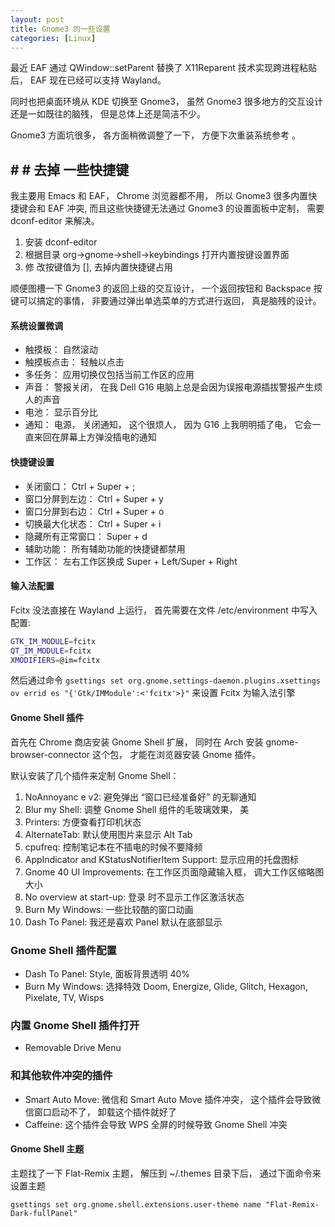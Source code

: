 ```yaml
---
layout: post
title: Gnome3 的一些设置
categories: [Linux]
---
```


最近 EAF 通过 QWindow::setParent 替换了 X11Reparent 技术实现跨进程粘贴后， EAF 现在已经可以支持 Wayland。
 
同时也把桌面环境从 KDE 切换至 Gnome3， 虽然 Gnome3 很多地方的交互设计还是一如既往的脑残， 但是总体上还是简洁不少。

Gnome3 方面坑很多， 各方面稍微调整了一下， 方便下次重装系统参考 。

## # # 去掉 一些快捷键
我主要用 Emacs 和 EAF， Chrome 浏览器都不用， 所以 Gnome3 很多内置快捷键会和 EAF 冲突, 而且这些快捷键无法通过 Gnome3 的设置面板中定制， 需要 dconf-editor 来解决。

1. 安装 dconf-editor
2. 根据目录 org->gnome->shell->keybindings 打开内置按键设置界面
3. 修 改按键值为 [], 去掉内置快捷键占用

顺便图槽一下 Gnome3 的返回上级的交互设计， 一个返回按钮和 Backspace 按键可以搞定的事情， 非要通过弹出单选菜单的方式进行返回， 真是脑残的设计。

#### 系统设置微调
* 触摸板： 自然滚动
* 触摸板点击： 轻触以点击
* 多任务： 应用切换仅包括当前工作区的应用
* 声音： 警报关闭， 在我 Dell G16 电脑上总是会因为误报电源插拔警报产生烦人的声音
* 电池： 显示百分比
* 通知： 电源， 关闭通知， 这个很烦人， 因为 G16 上我明明插了电， 它会一直来回在屏幕上方弹没插电的通知

#### 快捷键设置
* 关闭窗口： Ctrl + Super + ;
* 窗口分屏到左边： Ctrl + Super + y
* 窗口分屏到右边： Ctrl + Super + o
* 切换最大化状态： Ctrl + Super + i
* 隐藏所有正常窗口： Super + d
* 辅助功能： 所有辅助功能的快捷键都禁用
* 工作区： 左右工作区换成 Super + Left/Super + Right

#### 输入法配置

Fcitx 没法直接在 Wayland 上运行， 首先需要在文件 /etc/environment 中写入配置:

```bash
GTK_IM_MODULE=fcitx
QT_IM_MODULE=fcitx
XMODIFIERS=@im=fcitx
```

然后通过命令
```gsettings set org.gnome.settings-daemon.plugins.xsettings ov errid es "{'Gtk/IMModule':<'fcitx'>}"```
来设置 Fcitx 为输入法引擎

#### Gnome Shell 插件
首先在 Chrome 商店安装 Gnome Shell 扩展， 同时在 Arch 安装 gnome-browser-connector 这个包， 才能在浏览器安装 Gnome 插件。

默认安装了几个插件来定制 Gnome Shell：

1. NoAnnoyanc e v2: 避免弹出  “窗口已经准备好” 的无聊通知
2. Blur my Shell: 调整 Gnome Shell 组件的毛玻璃效果， 美 
3. Printers: 方便查看打印机状态
4. AlternateTab: 默认使用图片来显示 Alt Tab
5. cpufreq: 控制笔记本在不插电的时候不要降频
6. AppIndicator and KStatusNotifierItem Support: 显示应用的托盘图标
7. Gnome 40 UI Improvements: 在工作区页面隐藏输入框， 调大工作区缩略图大小
8. No overview at start-up: 登录 时不显示工作区激活状态
9. Burn My Windows: 一些比较酷的窗口动画
10. Dash To Panel: 我还是喜欢 Panel 默认在底部显示

### Gnome Shell 插件配置
* Dash To Panel: Style, 面板背景透明 40%
* Burn My Windows: 选择特效 Doom, Energize, Glide, Glitch, Hexagon, Pixelate, TV, Wisps

### 内置 Gnome Shell 插件打开
* Removable Drive Menu

### 和其他软件冲突的插件
* Smart Auto Move: 微信和 Smart Auto Move 插件冲突， 这个插件会导致微信窗口启动不了， 卸载这个插件就好了
* Caffeine: 这个插件会导致 WPS 全屏的时候导致 Gnome Shell 冲突

#### Gnome Shell 主题

主题找了一下 Flat-Remix 主题， 解压到 ~/.themes 目录下后， 通过下面命令来设置主题

```gsettings set org.gnome.shell.extensions.user-theme name "Flat-Remix-Dark-fullPanel"```

